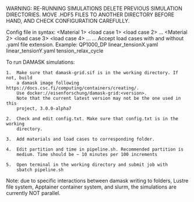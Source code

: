 WARNING: RE-RUNNING SIMULATIONS DELETE PREVIOUS SIMULATION DIRECTORIES. MOVE 
.HDF5 FILES TO ANOTHER DIRECTORY BEFORE HAND, AND CHECK CONFIGURATION CAREFULLY.

Config file in syntax:
<Material 1> <load case 1> <load case 2> ...
<Material 2> <load case 3> <load case 4> ...
...
Accept load cases with and without .yaml file extension. Example:
QP1000_DP linear_tensionX.yaml linear_tensionY.yaml tension_relax_cycle

To run DAMASK simulations:

    1.  Make sure that damask-grid.sif is in the working directory. If not, build
        a damask image following https://docs.csc.fi/computing/containers/creating/.
        Use docker://eisenforschung/damask-grid:<version>.
        Note that the current latest version may not be the one used in this
        project, 3.0.0-alpha7
        
    2.  Check and edit config.txt. Make sure that config.txt is in the working
        directory.
        
    3.  Add materials and load cases to corresponding folder.
    
    4.  Edit partition and time in pipeline.sh. Recommended partition is
        medium. Time should be ~ 10 minutes per 100 increments
        
    5.  Open terminal in the working directory and submit job with
        sbatch pipeline.sh
        
Note: due to specific interactions between damask writing to folders, Lustre file
system, Apptainer container system, and slurm, the simulations are currently NOT
parallel.
